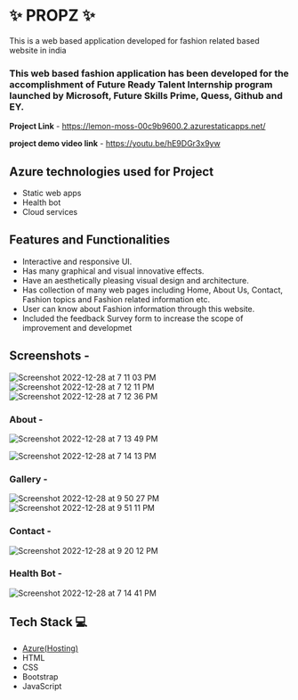 #  ✨  PROPZ ✨

This is a web based application developed for fashion related based website in india

### This web based fashion application has been developed for the accomplishment of Future Ready Talent Internship program launched by Microsoft, Future Skills Prime, Quess, Github and EY.


**Project Link** -  https://lemon-moss-00c9b9600.2.azurestaticapps.net/

**project demo video link** -  https://youtu.be/hE9DGr3x9yw
## Azure technologies used for Project

- Static web apps
- Health bot
- Cloud services

## Features and Functionalities 

- Interactive and responsive UI.
- Has many graphical and visual innovative effects.
- Have an aesthetically pleasing visual design and architecture.
- Has collection of many web pages including Home, About Us, Contact, Fashion topics and Fashion related information etc.
- User can know about Fashion information through this website.
- Included the feedback Survey form to increase the scope of improvement and developmet 

## Screenshots -
![Screenshot 2022-12-28 at 7 11 03 PM](https://user-images.githubusercontent.com/115779688/209821130-e309d6d8-1288-40c8-863d-352da8b68fb2.png)
![Screenshot 2022-12-28 at 7 12 11 PM](https://user-images.githubusercontent.com/115779688/209821185-a8396379-7822-4969-991b-d7d7c80df219.png)
![Screenshot 2022-12-28 at 7 12 36 PM](https://user-images.githubusercontent.com/115779688/209821311-4054d323-6a3f-451e-ae05-c39ed4ae1698.png)




   

### About  -
![Screenshot 2022-12-28 at 7 13 49 PM](https://user-images.githubusercontent.com/115779688/209821394-8f004f12-6306-48c9-b36f-bd798a21acc9.png)
           
 ![Screenshot 2022-12-28 at 7 14 13 PM](https://user-images.githubusercontent.com/115779688/209821452-956f6f68-59f2-4d7b-bc0d-37a89648944c.png)

          



 ### Gallery -
![Screenshot 2022-12-28 at 9 50 27 PM](https://user-images.githubusercontent.com/115779688/209841707-832639d1-d49a-4252-b067-b6111580771c.png)
![Screenshot 2022-12-28 at 9 51 11 PM](https://user-images.githubusercontent.com/115779688/209841890-3e97830e-67a3-481a-89a8-6b9cdd4fadb3.png)

### Contact  -
![Screenshot 2022-12-28 at 9 20 12 PM](https://user-images.githubusercontent.com/115779688/209837875-d5ffe0e8-ded2-44b7-b283-baa93463cc38.png)




### Health Bot  -
![Screenshot 2022-12-28 at 7 14 41 PM](https://user-images.githubusercontent.com/115779688/209821513-2cb669fe-63c0-44f4-87d1-99d7d7348071.png)




## Tech Stack 💻

- [Azure(Hosting)](https://azure.microsoft.com/en-in/features/azure-portal/)
- HTML
- CSS
- Bootstrap
- JavaScript
